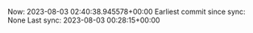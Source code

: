 Now: 2023-08-03 02:40:38.945578+00:00 Earliest commit since sync: None Last sync: 2023-08-03 00:28:15+00:00
